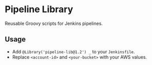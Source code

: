 # Pipeline Library

Reusable Groovy scripts for Jenkins pipelines.

## Usage
- Add `@Library('pipeline-lib@1.2') _` to your `Jenkinsfile`.
- Replace `<account-id>` and `<your-bucket>` with your AWS values.
